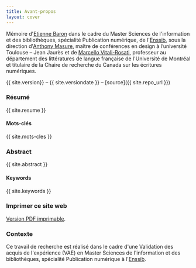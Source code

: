 ```yaml
---
title: Avant-propos
layout: cover
---
```

Mémoire d'[Etienne Baron](https://www.quaternum.net/) dans le cadre du Master Sciences de l'information et des bibliothèques, spécialité Publication numérique, de l'[Enssib](http://enssib.fr), sous la direction d'[Anthony Masure](http://www.anthonymasure.com/), maître de conférences en design à l’université Toulouse – Jean Jaurès et de [Marcello Vitali-Rosati](http://vitalirosati.com/), professeur au département des littératures de langue française de l'Université de Montréal et titulaire de la Chaire de recherche du Canada sur les écritures numériques.

{{ site.version}} – {{ site.versiondate }} – [source]({{ site.repo_url }})

### Résumé
{{ site.resume }}

#### Mots-clés
{{ site.mots-cles }}

### Abstract
{{ site.abstract }}

#### Keywords
{{ site.keywords }}


### Imprimer ce site web
[Version PDF imprimable](/telechargement/fauchie-antoine-vers-un-systeme-modulaire-de-publication-cc-by-nc-sa.pdf).

### Contexte
Ce travail de recherche est réalisé dans le cadre d'une Validation des acquis de l'expérience (VAE) en Master Sciences de l'information et des bibliothèques, spécialité Publication numérique à l'[Enssib](http://www.enssib.fr/).
